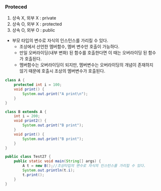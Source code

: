 ### Proteced

1. 상속  X, 외부 X : private
2. 상속 O, 외부 X : protected
3. 상속 O, 외부 O : public

+ 부모 타입의 변수로 자식의 인스턴스를 가리킬 수 있다.
  + 조상에서 선언한 멤버함수, 멤버 변수만 호출이 가능하다.
  + 만일 오버라이딩(내부 변화) 된 함수를 호출한다면 이 때는 오버라이딩 된 함수가 호출된다.
  + 멤버함수는 오버라이딩이 되지만, 멤버변수는 오버라이딩의 개념이 존재하지 않기 때문에 호출시 조상의 멤버변수가 호출된다.

```java
class A {
	protected int i = 100;
	void print() {
		System.out.print("A print\n");
	}
}

class B extends A {
	int i = 200;
	void print2() {
		System.out.print("B print");
	}
	void print() {
		System.out.print("B print");
	}
}

public class Test27 {
	public static void main(String[] args) {
		A t = new B();//조상타입의 변수로 자식의 인스턴스를 가리킬 수 있다.
		System.out.println(t.i);
		t.print();
	}
}
```

